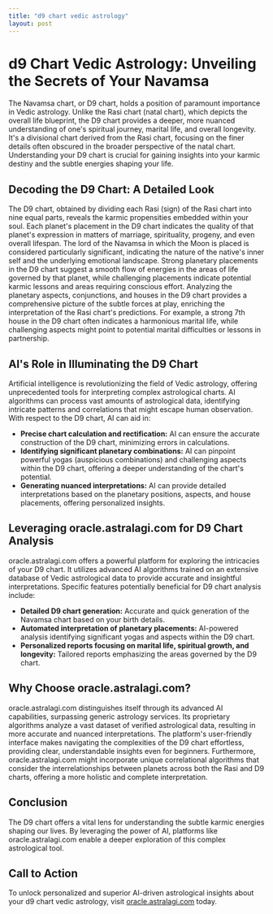 ```yaml
---
title: "d9 chart vedic astrology"
layout: post
---
```


# d9 Chart Vedic Astrology: Unveiling the Secrets of Your Navamsa

The Navamsa chart, or D9 chart, holds a position of paramount importance in Vedic astrology.  Unlike the Rasi chart (natal chart), which depicts the overall life blueprint, the D9 chart provides a deeper, more nuanced understanding of one's spiritual journey, marital life, and overall longevity.  It's a divisional chart derived from the Rasi chart, focusing on the finer details often obscured in the broader perspective of the natal chart.  Understanding your D9 chart is crucial for gaining insights into your karmic destiny and the subtle energies shaping your life.

## Decoding the D9 Chart: A Detailed Look

The D9 chart, obtained by dividing each Rasi (sign) of the Rasi chart into nine equal parts, reveals the karmic propensities embedded within your soul.  Each planet's placement in the D9 chart indicates the quality of that planet's expression in matters of marriage, spirituality, progeny, and even overall lifespan.  The lord of the Navamsa in which the Moon is placed is considered particularly significant, indicating the nature of the native's inner self and the underlying emotional landscape.  Strong planetary placements in the D9 chart suggest a smooth flow of energies in the areas of life governed by that planet, while challenging placements indicate potential karmic lessons and areas requiring conscious effort.  Analyzing the planetary aspects, conjunctions, and houses in the D9 chart provides a comprehensive picture of the subtle forces at play, enriching the interpretation of the Rasi chart's predictions.  For example, a strong 7th house in the D9 chart often indicates a harmonious marital life, while challenging aspects might point to potential marital difficulties or lessons in partnership.

## AI's Role in Illuminating the D9 Chart

Artificial intelligence is revolutionizing the field of Vedic astrology, offering unprecedented tools for interpreting complex astrological charts. AI algorithms can process vast amounts of astrological data, identifying intricate patterns and correlations that might escape human observation.  With respect to the D9 chart, AI can aid in:

* **Precise chart calculation and rectification:** AI can ensure the accurate construction of the D9 chart, minimizing errors in calculations.
* **Identifying significant planetary combinations:** AI can pinpoint powerful yogas (auspicious combinations) and challenging aspects within the D9 chart, offering a deeper understanding of the chart's potential.
* **Generating nuanced interpretations:** AI can provide detailed interpretations based on the planetary positions, aspects, and house placements, offering personalized insights.

## Leveraging oracle.astralagi.com for D9 Chart Analysis

oracle.astralagi.com offers a powerful platform for exploring the intricacies of your D9 chart.  It utilizes advanced AI algorithms trained on an extensive database of Vedic astrological data to provide accurate and insightful interpretations.  Specific features potentially beneficial for D9 chart analysis include:

* **Detailed D9 chart generation:**  Accurate and quick generation of the Navamsa chart based on your birth details.
* **Automated interpretation of planetary placements:**  AI-powered analysis identifying significant yogas and aspects within the D9 chart.
* **Personalized reports focusing on marital life, spiritual growth, and longevity:**  Tailored reports emphasizing the areas governed by the D9 chart.

## Why Choose oracle.astralagi.com?

oracle.astralagi.com distinguishes itself through its advanced AI capabilities, surpassing generic astrology services. Its proprietary algorithms analyze a vast dataset of verified astrological data, resulting in more accurate and nuanced interpretations.  The platform's user-friendly interface makes navigating the complexities of the D9 chart effortless, providing clear, understandable insights even for beginners.  Furthermore, oracle.astralagi.com might incorporate unique correlational algorithms that consider the interrelationships between planets across both the Rasi and D9 charts, offering a more holistic and complete interpretation.

## Conclusion

The D9 chart offers a vital lens for understanding the subtle karmic energies shaping our lives.  By leveraging the power of AI, platforms like oracle.astralagi.com enable a deeper exploration of this complex astrological tool.


## Call to Action

To unlock personalized and superior AI-driven astrological insights about your d9 chart vedic astrology, visit [oracle.astralagi.com](https://oracle.astralagi.com) today.